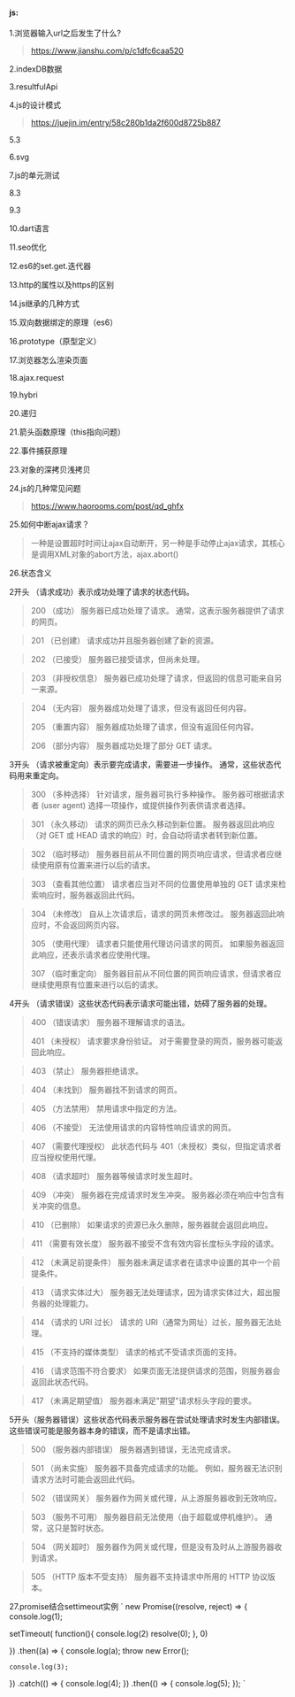 #### js:
1.浏览器输入url之后发生了什么?  

> https://www.jianshu.com/p/c1dfc6caa520

2.indexDB数据

3.resultfulApi

4.js的设计模式

> https://juejin.im/entry/58c280b1da2f600d8725b887

5.3

6.svg 

7.js的单元测试

8.3

9.3

10.dart语言

11.seo优化

12.es6的set.get.迭代器 

13.http的属性以及https的区别 

14.js继承的几种方式

15.双向数据绑定的原理（es6）

16.prototype（原型定义）

17.浏览器怎么渲染页面 

18.ajax.request

19.hybri

20.递归

21.箭头函数原理（this指向问题） 

22.事件捕获原理 

23.对象的深拷贝浅拷贝  

24.js的几种常见问题  

> https://www.haorooms.com/post/qd_ghfx  

25.如何中断ajax请求？

> 一种是设置超时时间让ajax自动断开，另一种是手动停止ajax请求，其核心是调用XML对象的abort方法，ajax.abort()

26.状态含义

2开头 （请求成功）表示成功处理了请求的状态代码。
>200   （成功）  服务器已成功处理了请求。 通常，这表示服务器提供了请求的网页。 

>201   （已创建）  请求成功并且服务器创建了新的资源。 

>202   （已接受）  服务器已接受请求，但尚未处理。
 
>203   （非授权信息）  服务器已成功处理了请求，但返回的信息可能来自另一来源。 

>204   （无内容）  服务器成功处理了请求，但没有返回任何内容。 
>
>205   （重置内容） 服务器成功处理了请求，但没有返回任何内容。
>
>206   （部分内容）  服务器成功处理了部分 GET 请求。

3开头 （请求被重定向）表示要完成请求，需要进一步操作。 通常，这些状态代码用来重定向。
> 300   （多种选择）  针对请求，服务器可执行多种操作。 服务器可根据请求者 (user agent) 选择一项操作，或提供操作列表供请求者选择。 

> 301   （永久移动）  请求的网页已永久移动到新位置。 服务器返回此响应（对 GET 或 HEAD 请求的响应）时，会自动将请求者转到新位置。

> 302   （临时移动）  服务器目前从不同位置的网页响应请求，但请求者应继续使用原有位置来进行以后的请求。

> 303   （查看其他位置） 请求者应当对不同的位置使用单独的 GET 请求来检索响应时，服务器返回此代码。

> 304   （未修改） 自从上次请求后，请求的网页未修改过。 服务器返回此响应时，不会返回网页内容。 
>
> 305   （使用代理） 请求者只能使用代理访问请求的网页。 如果服务器返回此响应，还表示请求者应使用代理。 
>
> 307   （临时重定向）  服务器目前从不同位置的网页响应请求，但请求者应继续使用原有位置来进行以后的请求。

4开头 （请求错误）这些状态代码表示请求可能出错，妨碍了服务器的处理。
> 400   （错误请求） 服务器不理解请求的语法。 
>
> 401   （未授权） 请求要求身份验证。 对于需要登录的网页，服务器可能返回此响应。 

> 403   （禁止） 服务器拒绝请求。

> 404   （未找到） 服务器找不到请求的网页。

> 405   （方法禁用） 禁用请求中指定的方法。 

> 406   （不接受） 无法使用请求的内容特性响应请求的网页。 

> 407   （需要代理授权） 此状态代码与 401（未授权）类似，但指定请求者应当授权使用代理。

> 408   （请求超时）  服务器等候请求时发生超时。 

> 409   （冲突）  服务器在完成请求时发生冲突。 服务器必须在响应中包含有关冲突的信息。 

> 410   （已删除）  如果请求的资源已永久删除，服务器就会返回此响应。 

> 411   （需要有效长度） 服务器不接受不含有效内容长度标头字段的请求。 

> 412   （未满足前提条件） 服务器未满足请求者在请求中设置的其中一个前提条件。 

> 413   （请求实体过大） 服务器无法处理请求，因为请求实体过大，超出服务器的处理能力。 

> 414   （请求的 URI 过长） 请求的 URI（通常为网址）过长，服务器无法处理。 

> 415   （不支持的媒体类型） 请求的格式不受请求页面的支持。 

> 416   （请求范围不符合要求） 如果页面无法提供请求的范围，则服务器会返回此状态代码。 

> 417   （未满足期望值） 服务器未满足"期望"请求标头字段的要求。

5开头（服务器错误）这些状态代码表示服务器在尝试处理请求时发生内部错误。 这些错误可能是服务器本身的错误，而不是请求出错。
> 500   （服务器内部错误）  服务器遇到错误，无法完成请求。 

> 501   （尚未实施） 服务器不具备完成请求的功能。 例如，服务器无法识别请求方法时可能会返回此代码。 

> 502   （错误网关） 服务器作为网关或代理，从上游服务器收到无效响应。 

> 503   （服务不可用） 服务器目前无法使用（由于超载或停机维护）。 通常，这只是暂时状态。 

> 504   （网关超时）  服务器作为网关或代理，但是没有及时从上游服务器收到请求。 

> 505   （HTTP 版本不受支持） 服务器不支持请求中所用的 HTTP 协议版本。

27.promise结合settimeout实例
`
new Promise((resolve, reject) => {
    console.log(1);

setTimeout(
    function(){
        console.log(2)
resolve(0);
    }, 0)

 
})
.then((a) => {
    console.log(a);
    throw new Error();
        
    console.log(3);
})
.catch(() => {
    console.log(4);
})
.then(() => {
    console.log(5);
});
`

